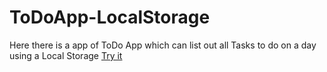 # ToDoApp-LocalStorage
Here there is a app of ToDo App which can list out all Tasks to do on a day using a Local Storage
[Try it](https://aryanwadhwa-to-do-app-local-storage.vercel.app/)
